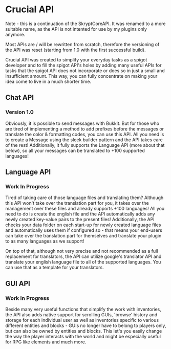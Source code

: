 # Crucial API
Note - this is a continuation of the SkryptCoreAPI. It was renamed to a more suitable name, as the API is not intented for use by my plugins only anymore.

Most APIs are / will be rewritten from scratch, therefore the versioning of the API was reset (starting from 1.0 with the first successful build).

Crucial API was created to simplify your everyday tasks as a spigot developer and to fill the spigot API's holes by adding many useful APIs for tasks that the spigot API does not incorporate or does so in just a small and insufficient amount.
This way, you can fully concentrate on making your idea come to live in a much shorter time.

## Chat API
### Version 1.0
Obviously, it is possible to send messages with Bukkit. But for those who are tired of implementing a method to add prefixes before the messages or translate the color & formatting codes, you can use this API. All you need is to create a Message using the sleek builder pattern and the API takes care of the rest! Additionally, it fully supports the Language API (more about that below), so all your messages can be translated to +100 supported languages!

## Language API
### Work In Progress
Tired of taking care of those language files and translating them? Although this API won't take over the translation part for you, it takes over the management over these files and already supports +100 languages! All you need to do is create the english file and the API automatically adds any newly created key-value pairs to the present files! Additionally, the API checks your data folder on each start-up for newly created language files and automatically uses them if configured so - that means your end-users can take over the translation part for themselves and translate your plugin to as many languages as we support!

On top of that, although not very precise and not recommended as a full replacement for translators, the API can utilize google's translator API and translate your english language file to all of the supported languages. You can use that as a template for your translators.

## GUI API
### Work In Progress
Beside many very useful functions that simplify the work with inventories, the API also adds native support for scrolling GUIs, 'browse' history and storage for each individual user as well as inventories specific to various different entities and blocks - GUIs no longer have to belong to players only, but can also be owned by entities and blocks. This let's you easily change the way the player interacts with the world and might be especially useful for RPG like elements and much more.
